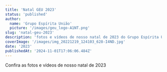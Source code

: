 ```yaml
---
title: 'Natal GEU 2023'
status: 'published'
author:
  name: 'Grupo Espírita União'
  picture: '/images/geu_logo-A1NT.png'
slug: 'natal-geu-2023'
description: 'fotos e vídeos de nosso natal de 2023 do Grupo Espírita União'
coverImage: '/images/img_20221219_124103_628-I4ND.jpg'
date: '2023'
publishedAt: '2024-11-01T17:06:06.484Z'
---
```


Confira as fotos e vídeos de nosso natal de 2023